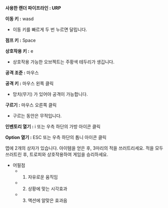 **사용한 랜더 파이프라인 : URP**

**이동 키 :** wasd
* 이동 키를 빠르게 두 번 누르면 달립니다.

**점프 키 :** Space

**상호작용 키 :** e
* 상호작용 가능한 오브젝트는 주황색 테두리가 생깁니다.

**공격 조준 :** 마우스

**공격 키 :** 마우스 왼쪽 클릭
* 망치(무기) 가 있어야 공격이 가능합니다.

**구르기 :** 마우스 오른쪽 클릭
* 구르는 동안은 무적입니다.

**인벤토리 열기 :** i 또는 우측 하단의 가방 아이콘 클릭

**Option 열기 :** ESC 또는 우측 하단의 톱니 아이콘 클릭

맵에 2개의 상자가 있습니다.
아이템을 얻은 후, 3마리의 적을 쓰러트리세요.
적을 모두 쓰러트린 후, 트로피와 상호작용하여 게임을 승리하세요.

* 어필점
    * 1. 자유로운 움직임
    * 2. 상황에 맞는 시각효과
    * 3. 액션에 알맞은 효과음
